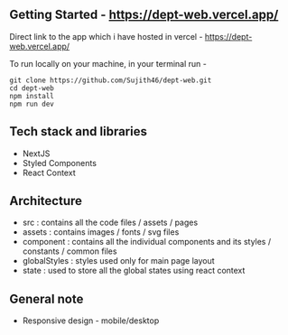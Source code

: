 ## Getting Started - https://dept-web.vercel.app/

Direct link to the app which i have hosted in vercel - https://dept-web.vercel.app/

To run locally on your machine, in your terminal run -

```
git clone https://github.com/Sujith46/dept-web.git
cd dept-web
npm install
npm run dev
```

## Tech stack and libraries

- NextJS
- Styled Components
- React Context

## Architecture

- src : contains all the code files / assets / pages
- assets : contains images / fonts / svg files
- component : contains all the individual components and its styles / constants / common files
- globalStyles : styles used only for main page layout
- state : used to store all the global states using react context

## General note
- Responsive design - mobile/desktop
